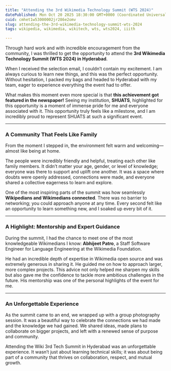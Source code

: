 ```yaml
---
title: "Attending the 3rd Wikimedia Technology Summit (WTS 2024)"
datePublished: Mon Oct 20 2025 18:30:00 GMT+0000 (Coordinated Universal Time)
cuid: cmhet1w53000002jr286e2omv
slug: attending-the-3rd-wikimedia-technology-summit-wts-2024
tags: wikipedia, wikimedia, wikitech, wts, wts2024, iiith

---
```


Through hard work and with incredible encouragement from the community, I was thrilled to get the opportunity to attend the **3rd Wikimedia Technology Summit (WTS 2024) in Hyderabad**.

When I received the selection email, I couldn’t contain my excitement. I am always curious to learn new things, and this was the perfect opportunity. Without hesitation, I packed my bags and headed to Hyderabad with my team, eager to experience everything the event had to offer.

What makes this moment even more special is that **this achievement got featured in the newspaper!** Seeing my institution, **SHUATS**, highlighted for this opportunity is a moment of immense pride for me and everyone associated with it. This opportunity truly feels like a milestone, and I am incredibly proud to represent SHUATS at such a significant event.

---

### A Community That Feels Like Family

From the moment I stepped in, the environment felt warm and welcoming—almost like being at home.

The people were incredibly friendly and helpful, treating each other like family members. It didn’t matter your age, gender, or level of knowledge; everyone was there to support and uplift one another. It was a space where doubts were openly addressed, connections were made, and everyone shared a collective eagerness to learn and explore.

One of the most inspiring parts of the summit was how seamlessly **Wikipedians and Wikimedians connected**. There was no barrier to networking; you could approach anyone at any time. Every second felt like an opportunity to learn something new, and I soaked up every bit of it.

---

### A Highlight: Mentorship and Expert Guidance

During the summit, I had the chance to meet one of the most knowledgeable Wikimedians I know: **Abhijeet Patro**, a Staff Software Engineer for Language Engineering at the Wikimedia Foundation.

He had an incredible depth of expertise in Wikimedia open source and was extremely generous in sharing it. He guided me on how to approach larger, more complex projects. This advice not only helped me sharpen my skills but also gave me the confidence to tackle more ambitious challenges in the future. His mentorship was one of the personal highlights of the event for me.

---

### An Unforgettable Experience

As the summit came to an end, we wrapped up with a group photography session. It was a beautiful way to celebrate the connections we had made and the knowledge we had gained. We shared ideas, made plans to collaborate on bigger projects, and left with a renewed sense of purpose and community.

Attending the Wiki 3rd Tech Summit in Hyderabad was an unforgettable experience. It wasn’t just about learning technical skills; it was about being part of a community that thrives on collaboration, respect, and mutual growth.